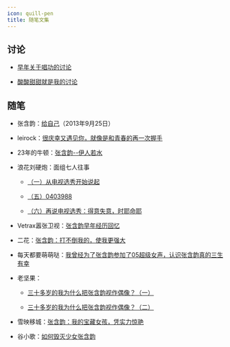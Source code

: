 ```yaml
---
icon: quill-pen
title: 随笔文集
---
```


## 讨论

- [早年关于唱功的讨论](早年关于唱功的讨论/)

- [酸酸甜甜就是我的讨论](酸酸甜甜就是我的讨论/)

## 随笔

- 张含韵：[给自己](https://weibo.com/1172294045/Ab7N1y6mY)（2013年9月25日）

- leirock：[很庆幸又遇见你，就像是和青春的再一次握手](https://blog.dlzhang.com/posts/56/)

- 23年的牛顿：[张含韵--伊人若水](https://weibo.com/ttarticle/p/show?id=2309404616776616116246)

- 浪花刘硬炮：面组七人往事

    - [（一）从电视选秀开始说起](https://weibo.com/ttarticle/p/show?id=2309404646349856702651)

    - [（五）0403988](https://weibo.com/ttarticle/p/show?id=2309404649908673315003)

    - [（六）再说电视选秀：得意失意，时耶命耶](https://weibo.com/ttarticle/p/show?id=2309404651629222953121)


- Vetrax嚣张卫视：[张含韵早年经历回忆](https://weibo.com/1668726803/Iph5QepLC)

- 二花：[张含韵：打不倒我的，使我更强大](https://www.douban.com/note/762990650/)

- 每天都要萌萌哒：[我曾经为了张含韵参加了05超级女声，认识张含韵真的三生有幸](https://www.douban.com/group/topic/191430905/)

- 老坚果：

    - [三十多岁的我为什么把张含韵视作偶像？（一）](https://www.douban.com/note/793351931/)

    - [三十多岁的我为什么把张含韵视作偶像？（二）](https://www.douban.com/note/793586597/)

- 雪映移城：[张含韵：我的宝藏女孩，凭实力惊艳](https://www.douban.com/group/topic/190413617/)

- 谷小歌：[如何毁灭少女张含韵](https://zhuanlan.zhihu.com/p/151646031)
